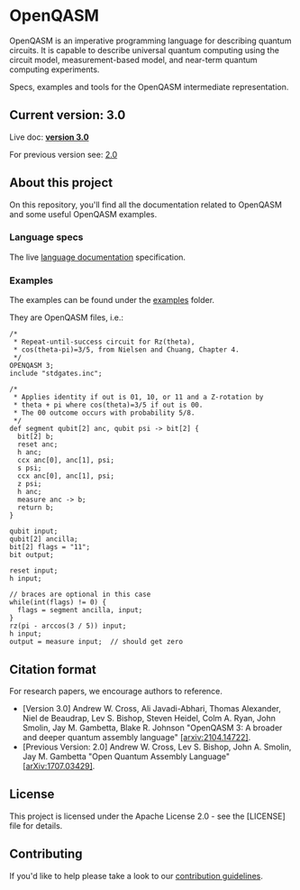 # OpenQASM


OpenQASM is an imperative programming language for describing quantum circuits. It is capable to
describe universal quantum computing using the circuit model, measurement-based model,
and near-term quantum computing experiments.

Specs, examples and tools for the OpenQASM intermediate representation.

## Current version: **3.0**

Live doc: [**version 3.0**](https://qiskit.github.io/openqasm)

For previous version see: [2.0](https://github.com/Qiskit/openqasm/tree/OpenQASM2.x)

## About this project

On this repository, you'll find all the documentation related to OpenQASM and some useful OpenQASM examples.

### Language specs

The live [language documentation](https://qiskit.github.io/openqasm) specification.

### Examples

The examples can be found under the [examples](examples) folder.

They are OpenQASM files, i.e.:

```text
/*
 * Repeat-until-success circuit for Rz(theta),
 * cos(theta-pi)=3/5, from Nielsen and Chuang, Chapter 4.
 */
OPENQASM 3;
include "stdgates.inc";

/*
 * Applies identity if out is 01, 10, or 11 and a Z-rotation by
 * theta + pi where cos(theta)=3/5 if out is 00.
 * The 00 outcome occurs with probability 5/8.
 */
def segment qubit[2] anc, qubit psi -> bit[2] {
  bit[2] b;
  reset anc;
  h anc;
  ccx anc[0], anc[1], psi;
  s psi;
  ccx anc[0], anc[1], psi;
  z psi;
  h anc;
  measure anc -> b;
  return b;
}

qubit input;
qubit[2] ancilla;
bit[2] flags = "11";
bit output;

reset input;
h input;

// braces are optional in this case
while(int(flags) != 0) {
  flags = segment ancilla, input;
}
rz(pi - arccos(3 / 5)) input;
h input;
output = measure input;  // should get zero
```

## Citation format

For research papers, we encourage authors to reference.

- [Version 3.0] Andrew W. Cross, Ali Javadi-Abhari, Thomas Alexander, Niel de Beaudrap, Lev S. Bishop, Steven Heidel, Colm A. Ryan, John Smolin, Jay M. Gambetta, Blake R. Johnson "OpenQASM 3: A broader and deeper quantum assembly language" [[arxiv:2104.14722]](https://arxiv.org/abs/2104.14722).
- [Previous Version: 2.0] Andrew W. Cross, Lev S. Bishop, John A. Smolin, Jay M. Gambetta "Open Quantum Assembly Language" [[arXiv:1707.03429]](https://arxiv.org/abs/1707.03429).

## License

This project is licensed under the Apache License 2.0 - see the [LICENSE] file for details.


## Contributing

If you'd like to help please take a look to our [contribution guidelines](contributing.md).
